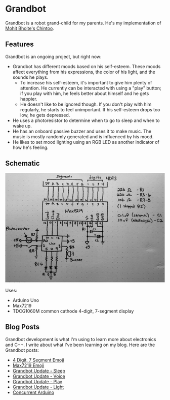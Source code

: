 # Grandbot

Grandbot is a robot grand-child for my parents. He's my implementation of [Mohit Bhoite's Chintoo](https://twitter.com/MohitBhoite/status/1241752124087660546).

## Features

Grandbot is an ongoing project, but right now:

- Grandbot has different moods based on his self-esteem. These moods affect everything from his expressions, the color of his light, and the sounds he plays.
  - To increase his self-esteem, it's important to give him plenty of attention. He currently can be interacted with using a "play" button; if you play with him, he feels better about himself and he gets happier.
  - He doesn't like to be ignored though. If you don't play with him regularly, he starts to feel unimportant. If his self-esteem drops too low, he gets depressed.
- He uses a photoresistor to determine when to go to sleep and when to wake up.
- He has an onboard passive buzzer and uses it to make music. The music is mostly randomly generated and is influenced by his mood.
- He likes to set mood lighting using an RGB LED as another indicator of how he's feeling.

## Schematic

![Grandbot schematic](https://raw.githubusercontent.com/handeyeco/Grandbot/master/schematic.jpeg)

Uses:
- Arduino Uno
- Max7219
- TDCG1060M common cathode 4-digit, 7-segment display

## Blog Posts

Grandbot development is what I'm using to learn more about electronics and C++. I write about what I've been learning on my blog. Here are the Grandbot posts:

- [4 Digit, 7 Segment Emoji](https://handeyeco.github.io/tech-blog/seven-segment-emoji/)
- [Max7219 Emoji](https://handeyeco.github.io/tech-blog/max7219-emoji/)
- [Grandbot Update - Sleep](https://handeyeco.github.io/tech-blog/grandbot-update-sleep/)
- [Grandbot Update - Voice](https://handeyeco.github.io/tech-blog/grandbot-update-voice/)
- [Grandbot Update - Play](https://handeyeco.github.io/tech-blog/grandbot-update-play/)
- [Grandbot Update - Light](https://handeyeco.github.io/tech-blog/grandbot-update-light/)
- [Concurrent Arduino](https://handeyeco.github.io/tech-blog/concurrent-arduino/)